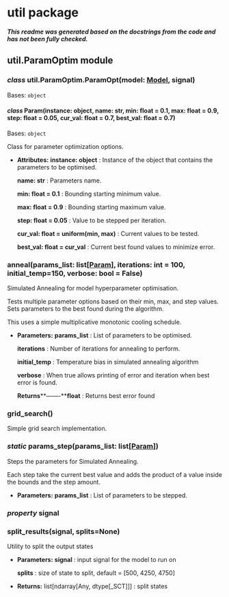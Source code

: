 # util package

***This readme was generated based on the docstrings from the code and has not been fully checked.***

## util.ParamOptim module

<!-- !! processed by numpydoc !! -->

### *class* util.ParamOptim.ParamOpt(model: [Model](nodes.md#nodes.Model.Model), signal)

Bases: `object`

<!-- !! processed by numpydoc !! -->

#### *class* Param(instance: object, name: str, min: float = 0.1, max: float = 0.9, step: float = 0.05, cur_val: float = 0.7, best_val: float = 0.7)

Bases: `object`

Class for parameter optimization options.

* **Attributes:**
  **instance: object**
  : Instance of the object that contains the parameters to be optimised.

  **name: str**
  : Parameters name.

  **min: float = 0.1**
  : Bounding starting minimum value.

  **max: float = 0.9**
  : Bounding starting maximum value.

  **step: float = 0.05**
  : Value to be stepped per iteration.

  **cur_val: float = uniform(min, max)**
  : Current values to be tested.

  **best_val: float = cur_val**
  : Current best found values to minimize error.

<!-- !! processed by numpydoc !! -->

### anneal(params_list: list[[Param](#util.ParamOptim.ParamOpt.Param)], iterations: int = 100, initial_temp=150, verbose: bool = False)

Simulated Annealing for model hyperparameter optimisation.

Tests multiple parameter options based on their min, max, and step values.
Sets parameters to the best found during the algorithm.

This uses a simple multiplicative monotonic cooling schedule.

* **Parameters:**
  **params_list**
  : List of parameters to be optimised.

  **iterations**
  : Number of iterations for annealing to perform.

  **initial_temp**
  : Temperature bias in simulated annealing algorithm

  **verbose**
  : When true allows printing of error and iteration when best error is found.

  **Returns****——-****float**
  : Returns best error found

<!-- !! processed by numpydoc !! -->

### grid_search()

Simple grid search implementation.

<!-- !! processed by numpydoc !! -->

### *static* params_step(params_list: list[[Param](#util.ParamOptim.ParamOpt.Param)])

Steps the parameters for Simulated Annealing.

Each step take the current best value and adds the product of a value inside the bounds
and the step amount.

* **Parameters:**
  **params_list**
  : List of parameters to be stepped.

<!-- !! processed by numpydoc !! -->

### *property* signal

<!-- !! processed by numpydoc !! -->

### split_results(signal, splits=None)

Utility to split the output states

* **Parameters:**
  **signal**
  : input signal for the model to run on

  **splits**
  : size of state to split, default = [500, 4250, 4750]
* **Returns:**
  list[ndarray[Any, dtype[_SCT]]]
  : split states

<!-- !! processed by numpydoc !! -->
